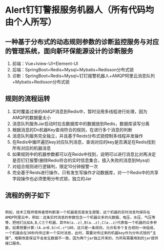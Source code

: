 # Alert钉钉警报服务机器人（所有代码均由个人所写）
## 一种基于分布式的动态规则参数的诊断监控服务与对应的管理系统，面向新环保能源设计的诊断服务<br>
1. 前端：Vue+Iview-UI+Element-UI
2. 后端：SpringBoot+Redis+Mysql+Mybatis+Redisson分布式锁
3. 诊断：SpringBoot+Redis+Mysql+钉钉报警机器人+AMQP阿里云消息队列+Mybatis+Redisson分布式锁
## 规则的流程运转
1. 实时覆盖过来的AMQP消息到Redis中，暂时没用多线程进行处理，因为AMQP的数据量太小
2. 消息队列服务Jar启动时拉去数据库中的数据放到Redis，数据库读写分离
3. 根据消息的Dn机器Key查询符合的规则，在进行多个消息的判断
4. 消息队列服务完全独立，并且基于Reids分布式锁控制多线程并发操作
5. 在Redis中循环遍历key对应队列消息，查询对应的key是否满足在Redis找到所有对应的机器消息
6. 如果规则中的机器参数都可以在Reids中找到，说明可以进行消息比对再决定是否钉钉报警(删除Redis符合的实时信息集合，插入失败的消息到Mysql)
7. 对组合规则进行逻辑判，限定10分钟报警一次
8. 完全基于Reids进行操作，只有发生写操作才动数据库，对一个Redis中的共享字段操作也必须使用分布式锁，独立的Jar
## 流程的例子如下
<code>
例如，技术工程师使用者想判断某一个机器是否是发生报警，这个机器的实时消息均保存在AMQP阿里云中，例如：这条实时消息的参数包含一个机器众多的元数据，电压，水压，气压等等，把他们比如A,B,C三个机器，其中A(a..z),B(a..z),C(a..z)代表每一个机器的众多参数，如果想要计算:(A.a+B.b)>C.c*100，这只是一条规则，允许有多个复合规则一块组成，一个机器会在30秒内传过来一个实时消息，此时，需要对传过来的机器key作为分布式锁的“主键”，增删改查保证不会发生数据不一致，因为两个jar独立开来的，为所有需要用到的jar提供接口服务。
<code>
